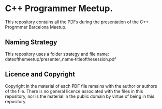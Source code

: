 # C++ Programmer Meetup.
This repository contains all the PDFs during the presentation of the C++ Progrmmer Barcelona Meetup.
## Naming Strategy
This repository uses a folder strategy and file name:
dateofthemeetup/presenter_name-titleofthesession.pdf

## Licence and Copyright
Copyright in the material of each PDF file remains with the author or authors of the file. There is no general licence associated with the files in this repository, nor is the material in the public domain by virtue of being in this repository.
